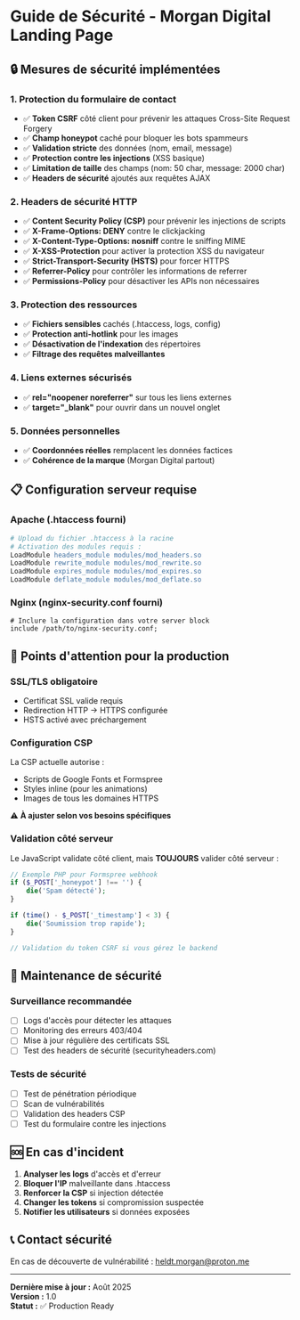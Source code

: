 # Guide de Sécurité - Morgan Digital Landing Page

## 🔒 Mesures de sécurité implémentées

### 1. Protection du formulaire de contact
- ✅ **Token CSRF** côté client pour prévenir les attaques Cross-Site Request Forgery
- ✅ **Champ honeypot** caché pour bloquer les bots spammeurs
- ✅ **Validation stricte** des données (nom, email, message)
- ✅ **Protection contre les injections** (XSS basique)
- ✅ **Limitation de taille** des champs (nom: 50 char, message: 2000 char)
- ✅ **Headers de sécurité** ajoutés aux requêtes AJAX

### 2. Headers de sécurité HTTP
- ✅ **Content Security Policy (CSP)** pour prévenir les injections de scripts
- ✅ **X-Frame-Options: DENY** contre le clickjacking  
- ✅ **X-Content-Type-Options: nosniff** contre le sniffing MIME
- ✅ **X-XSS-Protection** pour activer la protection XSS du navigateur
- ✅ **Strict-Transport-Security (HSTS)** pour forcer HTTPS
- ✅ **Referrer-Policy** pour contrôler les informations de referrer
- ✅ **Permissions-Policy** pour désactiver les APIs non nécessaires

### 3. Protection des ressources
- ✅ **Fichiers sensibles** cachés (.htaccess, logs, config)
- ✅ **Protection anti-hotlink** pour les images
- ✅ **Désactivation de l'indexation** des répertoires
- ✅ **Filtrage des requêtes malveillantes**

### 4. Liens externes sécurisés
- ✅ **rel="noopener noreferrer"** sur tous les liens externes
- ✅ **target="_blank"** pour ouvrir dans un nouvel onglet

### 5. Données personnelles
- ✅ **Coordonnées réelles** remplacent les données factices
- ✅ **Cohérence de la marque** (Morgan Digital partout)

## 📋 Configuration serveur requise

### Apache (.htaccess fourni)
```apache
# Upload du fichier .htaccess à la racine
# Activation des modules requis :
LoadModule headers_module modules/mod_headers.so
LoadModule rewrite_module modules/mod_rewrite.so
LoadModule expires_module modules/mod_expires.so
LoadModule deflate_module modules/mod_deflate.so
```

### Nginx (nginx-security.conf fourni)
```nginx
# Inclure la configuration dans votre server block
include /path/to/nginx-security.conf;
```

## 🚨 Points d'attention pour la production

### SSL/TLS obligatoire
- Certificat SSL valide requis
- Redirection HTTP → HTTPS configurée
- HSTS activé avec préchargement

### Configuration CSP
La CSP actuelle autorise :
- Scripts de Google Fonts et Formspree
- Styles inline (pour les animations)
- Images de tous les domaines HTTPS

⚠️ **À ajuster selon vos besoins spécifiques**

### Validation côté serveur
Le JavaScript validate côté client, mais **TOUJOURS** valider côté serveur :
```php
// Exemple PHP pour Formspree webhook
if ($_POST['_honeypot'] !== '') {
    die('Spam détecté');
}

if (time() - $_POST['_timestamp'] < 3) {
    die('Soumission trop rapide');
}

// Validation du token CSRF si vous gérez le backend
```

## 🔄 Maintenance de sécurité

### Surveillance recommandée
- [ ] Logs d'accès pour détecter les attaques
- [ ] Monitoring des erreurs 403/404
- [ ] Mise à jour régulière des certificats SSL
- [ ] Test des headers de sécurité (securityheaders.com)

### Tests de sécurité
- [ ] Test de pénétration périodique
- [ ] Scan de vulnérabilités 
- [ ] Validation des headers CSP
- [ ] Test du formulaire contre les injections

## 🆘 En cas d'incident

1. **Analyser les logs** d'accès et d'erreur
2. **Bloquer l'IP** malveillante dans .htaccess
3. **Renforcer la CSP** si injection détectée
4. **Changer les tokens** si compromission suspectée
5. **Notifier les utilisateurs** si données exposées

## 📞 Contact sécurité
En cas de découverte de vulnérabilité : heldt.morgan@proton.me

---
**Dernière mise à jour :** Août 2025  
**Version :** 1.0  
**Statut :** ✅ Production Ready